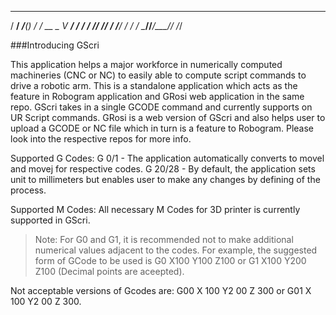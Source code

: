    ___________           
  / ____/ ___/__________(_)
 / / __ \__ V ___/ ___/ /
/ /_/ /___/ / /__/ /  / /
\____//____/\___/_/  /_/

###Introducing GScri

This application helps a major workforce in numerically computed machineries (CNC or NC) to easily able to compute script commands to drive a robotic arm. This is a standalone application which acts as the feature in Robogram application and GRosi web application in the same repo. GScri takes in a single GCODE command and currently supports on UR Script commands. GRosi is a web version of GScri and also helps user to upload a GCODE or NC file which in turn is a feature to Robogram. Please look into the respective repos for more info.

Supported G Codes:
G 0/1 - The application automatically converts to movel and movej for respective codes.
G 20/28 - By default, the application sets unit to millimeters but enables user to make any changes by defining of the process.

Supported M Codes:
All necessary M Codes for 3D printer is currently supported in GScri.

>Note: For G0 and G1, it is recommended not to make additional numerical values adjacent to the codes. 
For example, the suggested form of GCode to be used is G0 X100 Y100 Z100 or G1 X100 Y200 Z100 (Decimal points are aceepted).

Not acceptable versions of Gcodes are: G00 X 100 Y2 00 Z 300 or G01 X 100 Y2 00 Z 300.